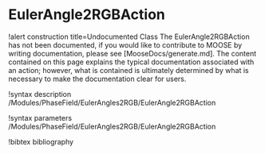 <!-- MOOSE Documentation Stub: Remove this when content is added. -->

# EulerAngle2RGBAction

!alert construction title=Undocumented Class
The EulerAngle2RGBAction has not been documented, if you would like to contribute to MOOSE by writing
documentation, please see [MooseDocs/generate.md]. The content contained on this page explains the typical
documentation associated with an action; however, what is contained is ultimately determined by what
is necessary to make the documentation clear for users.

!syntax description /Modules/PhaseField/EulerAngles2RGB/EulerAngle2RGBAction

!syntax parameters /Modules/PhaseField/EulerAngles2RGB/EulerAngle2RGBAction

!bibtex bibliography
